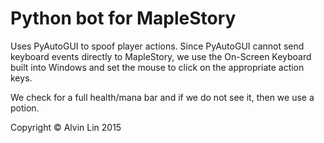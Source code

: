 Python bot for MapleStory
========

Uses PyAutoGUI to spoof player actions. Since PyAutoGUI cannot send keyboard
events directly to MapleStory, we use the On-Screen Keyboard built into
Windows and set the mouse to click on the appropriate action keys.

We check for a full health/mana bar and if we do not see it, then we use a potion.

Copyright &copy; Alvin Lin 2015
